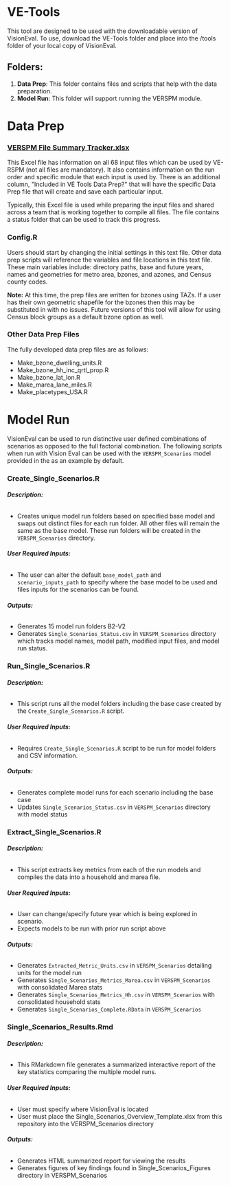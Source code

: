 # VE-Tools

This tool are designed to be used with the downloadable version of VisionEval. To use, download the VE-Tools folder and place into the /tools folder of your local copy of VisionEval.

## Folders:
1. <b>Data Prep</b>: This folder contains files and scripts that help with the data preparation. 
2. <b>Model Run</b>: This folder will support running the VERSPM module. 

# Data Prep

### [VERSPM File Summary Tracker.xlsx](https://github.com/eric-englin-volpe/VE-Tools/raw/main/Data%20Prep/VERSPM%20File%20Summary%20Tracker.xlsx)

This Excel file has information on all 68 input files which can be used by VE-RSPM (not all files are mandatory). It also contains information on the run order and specific module that each input is used by. There is an additional column, "Included in VE Tools Data Prep?" that will have the specific Data Prep file that will create and save each particular input. 

Typically, this Excel file is used while preparing the input files and shared across a team that is working together to compile all files. The file contains a status folder that can be used to track this progress. 

### Config.R

Users should start by changing the initial settings in this text file. Other data prep scripts will reference the variables and file locations in this text file. These main variables include: directory paths, base and future years, names and geometries for metro area, bzones, and azones, and Census county codes. 

**Note:** At this time, the prep files are written for bzones using TAZs. If a user has their own geometric shapefile for the bzones then this may be substituted in with no issues. Future versions of this tool will allow for using Census block groups as a default bzone option as well. 

### Other Data Prep Files

The fully developed data prep files are as follows: 
- Make_bzone_dwelling_units.R
- Make_bzone_hh_inc_qrtl_prop.R
- Make_bzone_lat_lon.R
- Make_marea_lane_miles.R
- Make_placetypes_USA.R

# Model Run

VisionEval can be used to run distinctive user defined combinations of scenarios as opposed to the full factorial combination.
The following scripts when run with Vision Eval can be used with the `VERSPM_Scenarios` model provided in the as an example by default.

### Create_Single_Scenarios.R

###### <b> Description: </b>
* Creates unique model run folders based on specified base model and swaps out distinct files for each run folder. All other files will remain the same as the base model. These run folders will be created in the `VERSPM_Scenarios` directory.

###### <b> User Required Inputs: </b>
* The user can alter the default `base_model_path` and `scenario_inputs_path` to specify where the base model to be used and 
files inputs for the scenarios can be found.

###### <b> Outputs: </b>
* Generates 15 model run folders B2-V2
* Generates `Single_Scenarios_Status.csv` in `VERSPM_Scenarios` directory which tracks model names, model path, modified input files, and model run status.


### Run_Single_Scenarios.R

###### <b> Description: </b>
* This script runs all the model folders including the base case created by the `Create_Single_Scenarios.R` script.

###### <b> User Required Inputs: </b>
* Requires `Create_Single_Scenarios.R` script to be run for model folders and CSV information.

###### <b> Outputs: </b>
* Generates complete model runs for each scenario including the base case
* Updates `Single_Scenarios_Status.csv` in `VERSPM_Scenarios` directory with model status

### Extract_Single_Scenarios.R

###### <b> Description: </b>
* This script extracts key metrics from each of the run models and compiles the data into a household and marea file.

###### <b> User Required Inputs: </b>
* User can change/specify future year which is being explored in scenario.
* Expects models to be run with prior run script above

###### <b> Outputs: </b>
* Generates `Extracted_Metric_Units.csv` in `VERSPM_Scenarios` detailing units for the model run
* Generates `Single_Scenarios_Metrics_Marea.csv` in `VERSPM_Scenarios` with consolidated Marea stats
* Generates `Single_Scenarios_Metrics_Hh.csv` in `VERSPM_Scenarios` with consolidated household stats
* Generates `Single_Scenarios_Complete.RData` in `VERSPM_Scenarios`

### Single_Scenarios_Results.Rmd

###### <b>Description: </b>
* This RMarkdown file generates a summarized interactive report of the key statistics comparing the multiple model runs.

###### <b> User Required Inputs:</b>
* User must specify where VisionEval is located
* User must place the Single_Scenarios_Overview_Template.xlsx from this repository into the VERSPM_Scenarios directory


###### <b> Outputs:</b>
* Generates HTML summarized report for viewing the results
* Generates figures of key findings found in Single_Scenarios_Figures directory in VERSPM_Scenarios




